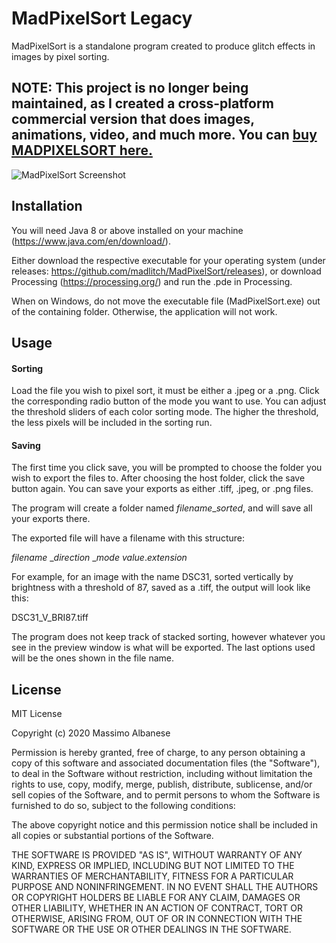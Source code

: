 # MadPixelSort Legacy

MadPixelSort is a standalone program created to produce glitch effects 
in images by pixel sorting. 

## NOTE: This project is no longer being maintained, as I created a cross-platform commercial version that does images, animations, video, and much more. You can [buy MADPIXELSORT here.](https://www.madpixelsort.com/)

![MadPixelSort Screenshot](/images/mpsscreenshot.png)

## Installation

 You will need Java 8 or above installed on your machine (https://www.java.com/en/download/).

Either download the respective executable for your operating system (under releases: https://github.com/madlitch/MadPixelSort/releases), or download Processing (https://processing.org/) and run the .pde in Processing.

When on Windows, do not move the executable file (MadPixelSort.exe) out of the containing folder. Otherwise, the application will not work.

## Usage
#### Sorting
Load the file you wish to pixel sort, it must be either a .jpeg or a .png.
Click the corresponding radio button of the mode you want to use. 
You can adjust the threshold sliders of each color sorting mode. 
The higher the threshold, the less pixels will
be included in the sorting run.

#### Saving
The first time you click save, you will be prompted to choose the folder you wish to export the files to. After choosing the host folder, click the save button again. You can save your exports as either .tiff, .jpeg, or .png files.

The program will create a folder named *filename*_*sorted*, and will save all your exports there.

The exported file will have a filename with this structure: 

*filename* _*direction* _*mode* *value*.*extension*

For example, for an image with the name DSC31, sorted vertically by brightness
with a threshold of 87, saved as a .tiff, the output will look like this:

DSC31_V_BRI87.tiff

The program does not keep track of stacked sorting, however whatever you see
in the preview window is what will be exported. The last options used
will be the ones shown in the file name.



## License
MIT License

Copyright (c) 2020 Massimo Albanese

Permission is hereby granted, free of charge, to any person obtaining a copy
of this software and associated documentation files (the "Software"), to deal
in the Software without restriction, including without limitation the rights
to use, copy, modify, merge, publish, distribute, sublicense, and/or sell
copies of the Software, and to permit persons to whom the Software is
furnished to do so, subject to the following conditions:

The above copyright notice and this permission notice shall be included in all
copies or substantial portions of the Software.

THE SOFTWARE IS PROVIDED "AS IS", WITHOUT WARRANTY OF ANY KIND, EXPRESS OR
IMPLIED, INCLUDING BUT NOT LIMITED TO THE WARRANTIES OF MERCHANTABILITY,
FITNESS FOR A PARTICULAR PURPOSE AND NONINFRINGEMENT. IN NO EVENT SHALL THE
AUTHORS OR COPYRIGHT HOLDERS BE LIABLE FOR ANY CLAIM, DAMAGES OR OTHER
LIABILITY, WHETHER IN AN ACTION OF CONTRACT, TORT OR OTHERWISE, ARISING FROM,
OUT OF OR IN CONNECTION WITH THE SOFTWARE OR THE USE OR OTHER DEALINGS IN THE
SOFTWARE.
